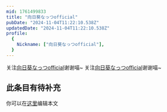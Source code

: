 ```yaml
---
mid: 1761499833
title: "向日葵なっつofficial"
pubDate: "2024-11-04T11:22:10.538Z"
updatedDate: "2024-11-04T11:22:10.538Z"
profile:
  {
    Nickname: ["向日葵なっつofficial"],
  }
---
```


关注[向日葵なっつofficial](https://space.bilibili.com/1761499833)谢谢喵~ 关注[向日葵なっつofficial](https://space.bilibili.com/1761499833)谢谢喵~

## 此条目有待补充
你可以在[这里](https://github.com/Yuhanawa/VTuber.ICU-Content/edit/master/v/向日葵なっつofficial/index.md)编辑本文
